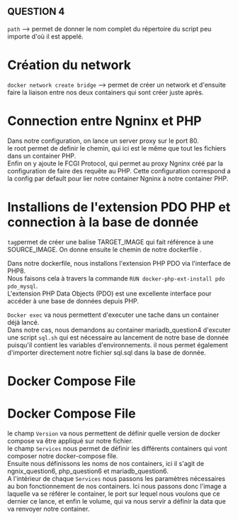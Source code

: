 ## QUESTION 4 ##

`path` --> permet de donner le nom complet du répertoire du script peu importe d'où il est appelé.  
 
 # Création du network #

`docker network create bridge` --> permet de créer un network et d'ensuite faire la liaison entre nos deux containers qui sont créer juste après.  

# Connection entre Ngninx et PHP #

Dans notre configuration, on lance un server proxy sur le port 80.  
le root permet de definir le chemin, qui ici est le même que tout les fichiers dans un container PHP.  
Enfin on y ajoute le FCGI Protocol, qui permet au proxy Ngninx créé par la configuration de faire des requête au PHP.
Cette configuration correspond a la config par default pour lier notre container Ngninx à notre container PHP.  


# Installions de l'extension PDO PHP et connection à la base de donnée #

`tag`permet de créer une balise TARGET_IMAGE qui fait référence à une SOURCE_IMAGE. On donne ensuite le chemin de notre dockerfile .

Dans notre dockerfile, nous installons l'extension PHP PDO via l'interface de PHP8.  
Nous faisons cela à travers la commande `RUN docker-php-ext-install pdo pdo_mysql`.  
L'extension PHP Data Objects (PDO) est une excellente interface pour accéder à une base de données depuis PHP.  

`Docker exec` va nous permettent d'executer une tache dans un container déjà lancé.  
Dans notre cas, nous demandons au container mariadb_question4 d'excuter une script `sql.sh` qui est nécessaire au lancement de notre base de donnée puisqu'il contient les variables d'environnements. il nous permet également d'importer directement notre fichier sql.sql dans la base de donnée.  

# Docker Compose File #

# Docker Compose File #

le champ `Version` va nous permettent de définir quelle version de docker compose va être appliqué sur notre fichier.  
le champ `Services` nous permet de définir les différents containers qui vont composer notre docker-compose file.  
Ensuite nous définissons les noms de nos containers, ici il s'agit de ngnix_question6, php_question6 et mariadb_question6.  
A l'intérieur de chaque `Services` nous passons les paramètres nécessaires au bon fonctionnement de nos containers.  Ici nous passons donc l'image a laquelle va se référer le container, le port sur lequel nous voulons que ce dernier ce lance, et enfin le volume, qui va nous servir a définir la data que va renvoyer notre container.  